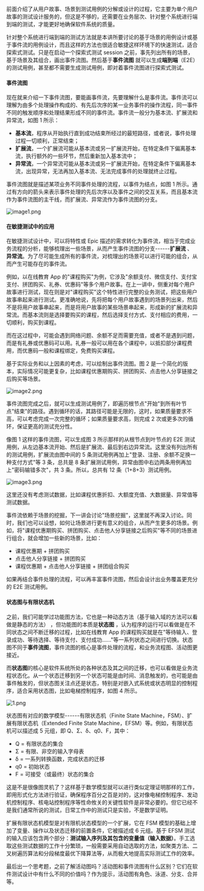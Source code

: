 前面介绍了从用户故事、场景到测试用例的分解或设计的过程，它主要为单个用户故事的测试设计服务的，但这是不够的，还需要在业务层次、针对整个系统进行端到端的测试，才能更好地确保软件系统的质量。

针对整个系统进行端到端的测试方法就是本讲所要讨论的基于场景的用例设计或基于事件流的用例设计，而且这样的方法也很适合敏捷这样环境下的快速测试，适合探索式测试。只是在启动一个探索式测试 session 之前，事先列出所有的场景，基于场景及其组合，画出事件流图。然后基于**事件流图** 就可以生成**端到端**（E2E）的测试用例，甚至都不需要生成测试用例，即对着事件流图进行探索式测试。

#### 事件流图

现在就来介绍一下事件流图，要能画事件流，先要理解什么是事件流。事件流可以理解为由多个处理操作构成的、有先后次序的某一业务事件的操作流程，同一事件不同的触发顺序和处理结果形成不同的事件流。事件流一般分为基本流、扩展流和异常流，如图 1 所示：

* **基本流**，程序从开始执行直到成功结束所经过的最短路径，或者说，事件处理过程一切顺利，正常结束；
* **扩展流**，一个扩展流可能从基本流或另一扩展流开始，在特定条件下偏离基本流，执行额外的一些环节，然后重新加入基本流中；
* **异常流**，一个异常流可能从基本流或另一扩展流开始，在特定条件下偏离基本流，出现异常，无法再加入基本流、无法完成事件的处理就终止过程。

事件流图就是描述某项业务不同事件处理的流程，以事件为结点，如图 1 所示。通过有方向的箭头来表示事件处理的先后次序以及事件之间的交互关系，而且基本流作为事件流图的主干线，而扩展流、异常流作为事件流图的分支。

![image1.png](https://s0.lgstatic.com/i/image/M00/0A/6F/Ciqc1F6-EjWARB5fAAGuc70uwDc373.png)

#### 在敏捷测试中的应用

在敏捷测试设计中，可以将特性或 Epic 描述的需求转化为事件流，相当于完成业务流程的分析，能够梳理出一些场景，从而产生事件流图的分支------**扩展流** 、**异常流**。为了尽可能生成所有的事件流，对梳理出的场景可以进行可能的组合，从而产生可能存在的事件流。

例如，以在线教育 App 的"课程购买"为例，它涉及"余额支付、微信支付、支付宝支付、拼团购买、礼券、优惠码"等多个用户故事。在上一讲中，侧重对每个用户故事进行测试，现在则是对"课程购买"这个特性进行完整的业务测试，把这些用户故事串起来进行测试。更准确地说，先将把每个用户故事遇到的场景列出来，然后不是将用户故事串起来，而是将用户故事的某些场景串起来，形成新的扩展流和异常流。而基本流则是选择要购买的课程，然后选择支付方式、支付相应的费用，一切顺利，购买到课程。

而在这过程中，可能会遇到网络问题、余额不足而需要充值，或者不是遇到问题，而是有礼券或优惠码可以用。礼券一般可以用在各个课程中，以抵扣部分课程费用，而优惠码一般和课程绑定，免费购买课程。

基于实际业务和以上因素的考虑，可以绘制出事件流图。图 2 是一个简化的版本，实际情况可能更复杂，比如课程优惠期购买、拼团购买、点击他人分享链接之后购买等场景。

![image2.png](https://s0.lgstatic.com/i/image/M00/0A/6F/CgqCHl6-Ej6AAoWTAAJ6EbVSudI167.png)

事件流图完成之后，就可以生成测试用例了，即遍历根节点"开始"到所有叶节点"结束"的路径。遇到循环的话，其路径可能是无限的，这时，如果质量要求不高，可以考虑完成一次完整的循环；如果质量要求高，则完成 2 次或更多次的循环，保证更高的测试充分性。

像图 1 这样的事件流图，可以生成图 3 所示那样的从根节点到叶节点的 E2E 测试用例，从左边基本流开始、然后是扩展流、最后到右边异常流。这里没有列出所有的测试用例，扩展流由图中间的 5 条测试用例再加上"登录、注册、余额不足换一种支付方式"等 3 条，总共是 8 条扩展测试用例，异常由图中右边两条用例再加上"密码输错多次"，共 3 条。所以，总共有 12 条（1+8+3）测试用例。

![image3.png](https://s0.lgstatic.com/i/image/M00/0A/6F/Ciqc1F6-Ek6AXIfqAAPVUKpGq-M576.png)

这里还没有考虑测试数据，比如课程优惠折扣、大额度充值、大数据量、异常值等测试数据。

事件流依赖于场景的挖掘，下一讲会讨论"场景挖掘"，这里就不再深入讨论。同时，我们也可以设想，如何让场景进行更有意义的组合，从而产生更多的场景。例如，将"课程优惠期购买、拼团购买、点击他人分享链接之后购买"等不同的场景进行组合，就会增加一些新的场景，比如：

* 课程优惠期 + 拼团购买
* 点击他人分享链接 + 拼团购买
* 课程优惠期 + 点击他人分享链接 + 拼团组合购买

如果再结合事件处理的流程，可以再丰富事件流图，然后会设计出业务覆盖更充分的 E2E 测试用例。

#### 状态图与有限状态机

之前，我们可能学过功能图方法，它也是一种动态方法（基于输入域的方法可以看做是静态的方法） ，但功能图的本质是**状态图** ，认为程序的运行可以看做是在不同状态之间不断迁移的过程，比如在线教育 App 的课程购买就是在"等待输入、登录成功、等待选择、等待支付、支付成功......"等一系列状态之间进行切换。状态图不同于**事件流图**，事件流图的核心是事件处理的流程，和业务流程图、活动图更接近。

而**状态图**的核心是软件系统所处的各种状态及其之间的迁移，也可以看做是业务流程状态化。从一个状态迁移到另一个状态可能是由时间、消息触发的，也可能是由事件触发的，但状态图关注点还是状态，特别是对嵌入式系统或状态明显的控制程序，适合采用状态图，比如电梯控制程序，如图 4 所示。

![1.png](https://s0.lgstatic.com/i/image/M00/0A/C6/CgqCHl6-cCaAAiLeAACLGCB-8_0697.png)

状态图有对应的数学模型------有限状态机（Finite State Machine，FSM）、扩展有限状态机（Extended Finite State Machine，EFSM）等。例如，有限状态机可以描述成 5 元组，即 Q、Σ、δ、q0、F，其中：

* Q = 有限状态的集合
* Σ = 有限、非空的输入字母表
* δ = 一系列转换函数，完成状态的迁移
* q0 = 初始状态
* F = 可接受（或最终）状态的集合

这是不是很像图灵机了？这样基于数学模型就可以进行类似定理证明那样的工作，即用形式化方法进行验证，确保程序百分之百是对的，这对像电梯控制程序、发动机控制程序、核电站控制程序等性命攸关的关键性软件是非常必要的。但它已经不是我们通常所说的测试，日常工作中的测试只是实验，不是数学证明。

扩展有限状态机模型是对有限机状态模型的一个扩展，它在 FSM 模型的基础上增加了变量、操作以及状态迁移的前置条件，它被描述成 6 元组。基于 EFSM 测试的输入应该包含两个部分：**测试输入序列及其包含的变量值（输入数据）**。手工选取这些测试数据的工作十分繁琐，一般需要采用自动选取的方法，如聚类方法、二叉树遍历算法和分段梯度最优下降算法等，从而极大地提高实际测试工作的效率。

最后出一个思考题，之前了解活动图吗？活动图和事件流图有什么区别？它们在软件测试设计中有什么不同的价值吗？作为提示，活动图有角色、泳道、分支、合并等。
